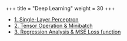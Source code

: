 +++
title = "Deep Learning"
weight = 30
+++

- [1. Single-Layer Perceptron](/learning_notes/dl/slp/)
- [2. Tensor Operation & Minibatch](/learning_notes/dl/tensoropsminibatch/)
- [3. Regression Analysis & MSE Loss function](/learning_notes/dl/regressionandmse/)